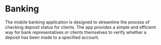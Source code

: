# Banking

The mobile banking application is designed to streamline the process of 
checking deposit status for clients. The app provides a simple and 
efficient way for bank representatives or clients themselves to verify 
whether a deposit has been made to a specified account.
